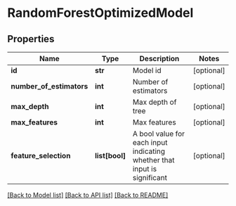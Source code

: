 # RandomForestOptimizedModel

## Properties
Name | Type | Description | Notes
------------ | ------------- | ------------- | -------------
**id** | **str** | Model id | [optional] 
**number_of_estimators** | **int** | Number of estimators | [optional] 
**max_depth** | **int** | Max depth of tree | [optional] 
**max_features** | **int** | Max features | [optional] 
**feature_selection** | **list[bool]** | А bool value for each input indicating whether that input is significant | [optional] 

[[Back to Model list]](../README.md#documentation-for-models) [[Back to API list]](../README.md#documentation-for-api-endpoints) [[Back to README]](../README.md)


